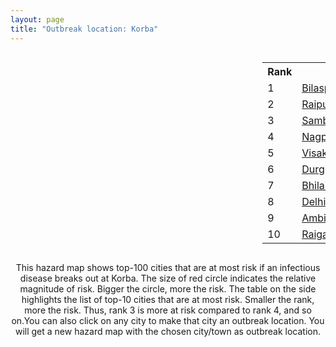 ```yaml
---
layout: page
title: "Outbreak location: Korba"
---
```

<div style="width: 100%; overflow: auto;">
<div style="width: 75%; float: left;">
<div id="mapid">
<script src="https://buda-magenta.github.io/hazard_map/load_map.js"></script>

<script>
var marker_outbreak = L.marker([22.519770, 82.629515],{"autoPan": true}).addTo(map); marker_outbreak.bindTooltip("Korba").openTooltip();

var circle_1 = L.circle([22.383333, 82.133333], {"pane": "markerPane", "color": "red", "fill": true, "fillOpacity": 0.2, "fillRule": "evenodd", "lineCap": "round", "lineJoin": "round", "opacity": 1.0, "radius": 104330, "stroke": true, "weight": 3}).addTo(map);
circle_1.bindTooltip("Bilaspur<br>rank: 1<br>hazard index: 0.104330")
circle_1.bindPopup('<a href="https://buda-magenta.github.io/hazard_map/Bilaspur">Bilaspur</a>')

var circle_2 = L.circle([21.237947, 81.633683], {"pane": "markerPane", "color": "red", "fill": true, "fillOpacity": 0.2, "fillRule": "evenodd", "lineCap": "round", "lineJoin": "round", "opacity": 1.0, "radius": 46907, "stroke": true, "weight": 3}).addTo(map);
circle_2.bindTooltip("Raipur<br>rank: 2<br>hazard index: 0.046907")
circle_2.bindPopup('<a href="https://buda-magenta.github.io/hazard_map/Raipur">Raipur</a>')

var circle_3 = L.circle([21.400000, 83.883333], {"pane": "markerPane", "color": "red", "fill": true, "fillOpacity": 0.2, "fillRule": "evenodd", "lineCap": "round", "lineJoin": "round", "opacity": 1.0, "radius": 39244, "stroke": true, "weight": 3}).addTo(map);
circle_3.bindTooltip("Sambalpur<br>rank: 3<br>hazard index: 0.039244")
circle_3.bindPopup('<a href="https://buda-magenta.github.io/hazard_map/Sambalpur">Sambalpur</a>')

var circle_4 = L.circle([21.149813, 79.082056], {"pane": "markerPane", "color": "red", "fill": true, "fillOpacity": 0.2, "fillRule": "evenodd", "lineCap": "round", "lineJoin": "round", "opacity": 1.0, "radius": 24367, "stroke": true, "weight": 3}).addTo(map);
circle_4.bindTooltip("Nagpur<br>rank: 4<br>hazard index: 0.024368")
circle_4.bindPopup('<a href="https://buda-magenta.github.io/hazard_map/Nagpur">Nagpur</a>')

var circle_5 = L.circle([17.723128, 83.301284], {"pane": "markerPane", "color": "red", "fill": true, "fillOpacity": 0.2, "fillRule": "evenodd", "lineCap": "round", "lineJoin": "round", "opacity": 1.0, "radius": 21414, "stroke": true, "weight": 3}).addTo(map);
circle_5.bindTooltip("Visakhapatnam<br>rank: 5<br>hazard index: 0.021414")
circle_5.bindPopup('<a href="https://buda-magenta.github.io/hazard_map/Visakhapatnam">Visakhapatnam</a>')

var circle_6 = L.circle([21.199035, 81.397955], {"pane": "markerPane", "color": "red", "fill": true, "fillOpacity": 0.2, "fillRule": "evenodd", "lineCap": "round", "lineJoin": "round", "opacity": 1.0, "radius": 16710, "stroke": true, "weight": 3}).addTo(map);
circle_6.bindTooltip("Durg<br>rank: 6<br>hazard index: 0.016710")
circle_6.bindPopup('<a href="https://buda-magenta.github.io/hazard_map/Durg">Durg</a>')

var circle_7 = L.circle([21.200996, 81.335426], {"pane": "markerPane", "color": "red", "fill": true, "fillOpacity": 0.2, "fillRule": "evenodd", "lineCap": "round", "lineJoin": "round", "opacity": 1.0, "radius": 14705, "stroke": true, "weight": 3}).addTo(map);
circle_7.bindTooltip("Bhilai Nagar<br>rank: 7<br>hazard index: 0.014706")
circle_7.bindPopup('<a href="https://buda-magenta.github.io/hazard_map/Bhilai_Nagar">Bhilai Nagar</a>')

var circle_8 = L.circle([28.651718, 77.221939], {"pane": "markerPane", "color": "red", "fill": true, "fillOpacity": 0.2, "fillRule": "evenodd", "lineCap": "round", "lineJoin": "round", "opacity": 1.0, "radius": 13343, "stroke": true, "weight": 3}).addTo(map);
circle_8.bindTooltip("Delhi<br>rank: 8<br>hazard index: 0.013344")
circle_8.bindPopup('<a href="https://buda-magenta.github.io/hazard_map/Delhi">Delhi</a>')

var circle_9 = L.circle([23.122634, 83.198189], {"pane": "markerPane", "color": "red", "fill": true, "fillOpacity": 0.2, "fillRule": "evenodd", "lineCap": "round", "lineJoin": "round", "opacity": 1.0, "radius": 12829, "stroke": true, "weight": 3}).addTo(map);
circle_9.bindTooltip("Ambikapur<br>rank: 9<br>hazard index: 0.012830")
circle_9.bindPopup('<a href="https://buda-magenta.github.io/hazard_map/Ambikapur">Ambikapur</a>')

var circle_10 = L.circle([22.500000, 83.500000], {"pane": "markerPane", "color": "red", "fill": true, "fillOpacity": 0.2, "fillRule": "evenodd", "lineCap": "round", "lineJoin": "round", "opacity": 1.0, "radius": 12052, "stroke": true, "weight": 3}).addTo(map);
circle_10.bindTooltip("Raigarh<br>rank: 10<br>hazard index: 0.012053")
circle_10.bindPopup('<a href="https://buda-magenta.github.io/hazard_map/Raigarh">Raigarh</a>')

var circle_11 = L.circle([21.735348, 81.944459], {"pane": "markerPane", "color": "red", "fill": true, "fillOpacity": 0.2, "fillRule": "evenodd", "lineCap": "round", "lineJoin": "round", "opacity": 1.0, "radius": 9177, "stroke": true, "weight": 3}).addTo(map);
circle_11.bindTooltip("Bhatpara<br>rank: 11<br>hazard index: 0.009177")
circle_11.bindPopup('<a href="https://buda-magenta.github.io/hazard_map/Bhatpara">Bhatpara</a>')

var circle_12 = L.circle([24.197443, 82.666145], {"pane": "markerPane", "color": "red", "fill": true, "fillOpacity": 0.2, "fillRule": "evenodd", "lineCap": "round", "lineJoin": "round", "opacity": 1.0, "radius": 7499, "stroke": true, "weight": 3}).addTo(map);
circle_12.bindTooltip("Singrauli<br>rank: 12<br>hazard index: 0.007499")
circle_12.bindPopup('<a href="https://buda-magenta.github.io/hazard_map/Singrauli">Singrauli</a>')

var circle_13 = L.circle([25.531031, 78.652689], {"pane": "markerPane", "color": "red", "fill": true, "fillOpacity": 0.2, "fillRule": "evenodd", "lineCap": "round", "lineJoin": "round", "opacity": 1.0, "radius": 6583, "stroke": true, "weight": 3}).addTo(map);
circle_13.bindTooltip("Jhansi<br>rank: 13<br>hazard index: 0.006584")
circle_13.bindPopup('<a href="https://buda-magenta.github.io/hazard_map/Jhansi">Jhansi</a>')

var circle_14 = L.circle([20.843512, 75.525927], {"pane": "markerPane", "color": "red", "fill": true, "fillOpacity": 0.2, "fillRule": "evenodd", "lineCap": "round", "lineJoin": "round", "opacity": 1.0, "radius": 4447, "stroke": true, "weight": 3}).addTo(map);
circle_14.bindTooltip("Jalgaon<br>rank: 14<br>hazard index: 0.004448")
circle_14.bindPopup('<a href="https://buda-magenta.github.io/hazard_map/Jalgaon">Jalgaon</a>')

var circle_15 = L.circle([12.979120, 77.591300], {"pane": "markerPane", "color": "red", "fill": true, "fillOpacity": 0.2, "fillRule": "evenodd", "lineCap": "round", "lineJoin": "round", "opacity": 1.0, "radius": 3617, "stroke": true, "weight": 3}).addTo(map);
circle_15.bindTooltip("Bangalore<br>rank: 15<br>hazard index: 0.003618")
circle_15.bindPopup('<a href="https://buda-magenta.github.io/hazard_map/Bangalore">Bangalore</a>')

var circle_16 = L.circle([17.388786, 78.461065], {"pane": "markerPane", "color": "red", "fill": true, "fillOpacity": 0.2, "fillRule": "evenodd", "lineCap": "round", "lineJoin": "round", "opacity": 1.0, "radius": 2923, "stroke": true, "weight": 3}).addTo(map);
circle_16.bindTooltip("Hyderabad<br>rank: 16<br>hazard index: 0.002924")
circle_16.bindPopup('<a href="https://buda-magenta.github.io/hazard_map/Hyderabad">Hyderabad</a>')

var circle_17 = L.circle([18.112082, 83.405220], {"pane": "markerPane", "color": "red", "fill": true, "fillOpacity": 0.2, "fillRule": "evenodd", "lineCap": "round", "lineJoin": "round", "opacity": 1.0, "radius": 2815, "stroke": true, "weight": 3}).addTo(map);
circle_17.bindTooltip("Vizianagaram<br>rank: 17<br>hazard index: 0.002816")
circle_17.bindPopup('<a href="https://buda-magenta.github.io/hazard_map/Vizianagaram">Vizianagaram</a>')

var circle_18 = L.circle([20.266777, 85.843559], {"pane": "markerPane", "color": "red", "fill": true, "fillOpacity": 0.2, "fillRule": "evenodd", "lineCap": "round", "lineJoin": "round", "opacity": 1.0, "radius": 2628, "stroke": true, "weight": 3}).addTo(map);
circle_18.bindTooltip("Bhubaneswar<br>rank: 18<br>hazard index: 0.002628")
circle_18.bindPopup('<a href="https://buda-magenta.github.io/hazard_map/Bhubaneswar">Bhubaneswar</a>')

var circle_19 = L.circle([22.214285, 84.872437], {"pane": "markerPane", "color": "red", "fill": true, "fillOpacity": 0.2, "fillRule": "evenodd", "lineCap": "round", "lineJoin": "round", "opacity": 1.0, "radius": 2222, "stroke": true, "weight": 3}).addTo(map);
circle_19.bindTooltip("Raurkela<br>rank: 19<br>hazard index: 0.002222")
circle_19.bindPopup('<a href="https://buda-magenta.github.io/hazard_map/Raurkela">Raurkela</a>')

var circle_20 = L.circle([13.083694, 80.270186], {"pane": "markerPane", "color": "red", "fill": true, "fillOpacity": 0.2, "fillRule": "evenodd", "lineCap": "round", "lineJoin": "round", "opacity": 1.0, "radius": 2204, "stroke": true, "weight": 3}).addTo(map);
circle_20.bindTooltip("Chennai<br>rank: 20<br>hazard index: 0.002204")
circle_20.bindPopup('<a href="https://buda-magenta.github.io/hazard_map/Chennai">Chennai</a>')

var circle_21 = L.circle([23.258486, 77.401989], {"pane": "markerPane", "color": "red", "fill": true, "fillOpacity": 0.2, "fillRule": "evenodd", "lineCap": "round", "lineJoin": "round", "opacity": 1.0, "radius": 1982, "stroke": true, "weight": 3}).addTo(map);
circle_21.bindTooltip("Bhopal<br>rank: 21<br>hazard index: 0.001982")
circle_21.bindPopup('<a href="https://buda-magenta.github.io/hazard_map/Bhopal">Bhopal</a>')

var circle_22 = L.circle([30.909016, 75.851601], {"pane": "markerPane", "color": "red", "fill": true, "fillOpacity": 0.2, "fillRule": "evenodd", "lineCap": "round", "lineJoin": "round", "opacity": 1.0, "radius": 1781, "stroke": true, "weight": 3}).addTo(map);
circle_22.bindTooltip("Ludhiana<br>rank: 22<br>hazard index: 0.001782")
circle_22.bindPopup('<a href="https://buda-magenta.github.io/hazard_map/Ludhiana">Ludhiana</a>')

var circle_23 = L.circle([27.175255, 78.009816], {"pane": "markerPane", "color": "red", "fill": true, "fillOpacity": 0.2, "fillRule": "evenodd", "lineCap": "round", "lineJoin": "round", "opacity": 1.0, "radius": 1738, "stroke": true, "weight": 3}).addTo(map);
circle_23.bindTooltip("Agra<br>rank: 23<br>hazard index: 0.001738")
circle_23.bindPopup('<a href="https://buda-magenta.github.io/hazard_map/Agra">Agra</a>')

var circle_24 = L.circle([20.972740, 80.691555], {"pane": "markerPane", "color": "red", "fill": true, "fillOpacity": 0.2, "fillRule": "evenodd", "lineCap": "round", "lineJoin": "round", "opacity": 1.0, "radius": 1722, "stroke": true, "weight": 3}).addTo(map);
circle_24.bindTooltip("Rajnandgaon<br>rank: 24<br>hazard index: 0.001723")
circle_24.bindPopup('<a href="https://buda-magenta.github.io/hazard_map/Rajnandgaon">Rajnandgaon</a>')

var circle_25 = L.circle([28.402979, 77.310384], {"pane": "markerPane", "color": "red", "fill": true, "fillOpacity": 0.2, "fillRule": "evenodd", "lineCap": "round", "lineJoin": "round", "opacity": 1.0, "radius": 1550, "stroke": true, "weight": 3}).addTo(map);
circle_25.bindTooltip("Faridabad<br>rank: 25<br>hazard index: 0.001551")
circle_25.bindPopup('<a href="https://buda-magenta.github.io/hazard_map/Faridabad">Faridabad</a>')

var circle_26 = L.circle([23.160894, 79.949770], {"pane": "markerPane", "color": "red", "fill": true, "fillOpacity": 0.2, "fillRule": "evenodd", "lineCap": "round", "lineJoin": "round", "opacity": 1.0, "radius": 1500, "stroke": true, "weight": 3}).addTo(map);
circle_26.bindTooltip("Jabalpur<br>rank: 26<br>hazard index: 0.001500")
circle_26.bindPopup('<a href="https://buda-magenta.github.io/hazard_map/Jabalpur">Jabalpur</a>')

var circle_27 = L.circle([22.801519, 86.202958], {"pane": "markerPane", "color": "red", "fill": true, "fillOpacity": 0.2, "fillRule": "evenodd", "lineCap": "round", "lineJoin": "round", "opacity": 1.0, "radius": 1446, "stroke": true, "weight": 3}).addTo(map);
circle_27.bindTooltip("Jamshedpur<br>rank: 27<br>hazard index: 0.001446")
circle_27.bindPopup('<a href="https://buda-magenta.github.io/hazard_map/Jamshedpur">Jamshedpur</a>')

var circle_28 = L.circle([29.000653, 77.768229], {"pane": "markerPane", "color": "red", "fill": true, "fillOpacity": 0.2, "fillRule": "evenodd", "lineCap": "round", "lineJoin": "round", "opacity": 1.0, "radius": 1445, "stroke": true, "weight": 3}).addTo(map);
circle_28.bindTooltip("Meerut<br>rank: 28<br>hazard index: 0.001445")
circle_28.bindPopup('<a href="https://buda-magenta.github.io/hazard_map/Meerut">Meerut</a>')

var circle_29 = L.circle([21.145629, 80.268387], {"pane": "markerPane", "color": "red", "fill": true, "fillOpacity": 0.2, "fillRule": "evenodd", "lineCap": "round", "lineJoin": "round", "opacity": 1.0, "radius": 1403, "stroke": true, "weight": 3}).addTo(map);
circle_29.bindTooltip("Gondiya<br>rank: 29<br>hazard index: 0.001403")
circle_29.bindPopup('<a href="https://buda-magenta.github.io/hazard_map/Gondiya">Gondiya</a>')

var circle_30 = L.circle([22.890183, 88.426939], {"pane": "markerPane", "color": "red", "fill": true, "fillOpacity": 0.2, "fillRule": "evenodd", "lineCap": "round", "lineJoin": "round", "opacity": 1.0, "radius": 1274, "stroke": true, "weight": 3}).addTo(map);
circle_30.bindTooltip("Naihati<br>rank: 30<br>hazard index: 0.001275")
circle_30.bindPopup('<a href="https://buda-magenta.github.io/hazard_map/Naihati">Naihati</a>')

var circle_31 = L.circle([19.087076, 82.023572], {"pane": "markerPane", "color": "red", "fill": true, "fillOpacity": 0.2, "fillRule": "evenodd", "lineCap": "round", "lineJoin": "round", "opacity": 1.0, "radius": 1262, "stroke": true, "weight": 3}).addTo(map);
circle_31.bindTooltip("Jagdalpur<br>rank: 31<br>hazard index: 0.001262")
circle_31.bindPopup('<a href="https://buda-magenta.github.io/hazard_map/Jagdalpur">Jagdalpur</a>')

var circle_32 = L.circle([31.634308, 74.873679], {"pane": "markerPane", "color": "red", "fill": true, "fillOpacity": 0.2, "fillRule": "evenodd", "lineCap": "round", "lineJoin": "round", "opacity": 1.0, "radius": 1250, "stroke": true, "weight": 3}).addTo(map);
circle_32.bindTooltip("Amritsar<br>rank: 32<br>hazard index: 0.001251")
circle_32.bindPopup('<a href="https://buda-magenta.github.io/hazard_map/Amritsar">Amritsar</a>')

var circle_33 = L.circle([26.203725, 78.157363], {"pane": "markerPane", "color": "red", "fill": true, "fillOpacity": 0.2, "fillRule": "evenodd", "lineCap": "round", "lineJoin": "round", "opacity": 1.0, "radius": 1163, "stroke": true, "weight": 3}).addTo(map);
circle_33.bindTooltip("Gwalior<br>rank: 33<br>hazard index: 0.001163")
circle_33.bindPopup('<a href="https://buda-magenta.github.io/hazard_map/Gwalior">Gwalior</a>')

var circle_34 = L.circle([23.370035, 85.325013], {"pane": "markerPane", "color": "red", "fill": true, "fillOpacity": 0.2, "fillRule": "evenodd", "lineCap": "round", "lineJoin": "round", "opacity": 1.0, "radius": 1100, "stroke": true, "weight": 3}).addTo(map);
circle_34.bindTooltip("Ranchi<br>rank: 34<br>hazard index: 0.001100")
circle_34.bindPopup('<a href="https://buda-magenta.github.io/hazard_map/Ranchi">Ranchi</a>')

var circle_35 = L.circle([21.934900, 86.732400], {"pane": "markerPane", "color": "red", "fill": true, "fillOpacity": 0.2, "fillRule": "evenodd", "lineCap": "round", "lineJoin": "round", "opacity": 1.0, "radius": 1062, "stroke": true, "weight": 3}).addTo(map);
circle_35.bindTooltip("Baripada<br>rank: 35<br>hazard index: 0.001063")
circle_35.bindPopup('<a href="https://buda-magenta.github.io/hazard_map/Baripada">Baripada</a>')

var circle_36 = L.circle([24.935635, 82.647701], {"pane": "markerPane", "color": "red", "fill": true, "fillOpacity": 0.2, "fillRule": "evenodd", "lineCap": "round", "lineJoin": "round", "opacity": 1.0, "radius": 994, "stroke": true, "weight": 3}).addTo(map);
circle_36.bindTooltip("Mirzapur<br>rank: 36<br>hazard index: 0.000994")
circle_36.bindPopup('<a href="https://buda-magenta.github.io/hazard_map/Mirzapur">Mirzapur</a>')

var circle_37 = L.circle([31.292011, 75.568058], {"pane": "markerPane", "color": "red", "fill": true, "fillOpacity": 0.2, "fillRule": "evenodd", "lineCap": "round", "lineJoin": "round", "opacity": 1.0, "radius": 951, "stroke": true, "weight": 3}).addTo(map);
circle_37.bindTooltip("Jalandhar<br>rank: 37<br>hazard index: 0.000952")
circle_37.bindPopup('<a href="https://buda-magenta.github.io/hazard_map/Jalandhar">Jalandhar</a>')

var circle_38 = L.circle([24.500000, 81.000000], {"pane": "markerPane", "color": "red", "fill": true, "fillOpacity": 0.2, "fillRule": "evenodd", "lineCap": "round", "lineJoin": "round", "opacity": 1.0, "radius": 874, "stroke": true, "weight": 3}).addTo(map);
circle_38.bindTooltip("Satna<br>rank: 38<br>hazard index: 0.000874")
circle_38.bindPopup('<a href="https://buda-magenta.github.io/hazard_map/Satna">Satna</a>')

var circle_39 = L.circle([19.075990, 72.877393], {"pane": "markerPane", "color": "red", "fill": true, "fillOpacity": 0.2, "fillRule": "evenodd", "lineCap": "round", "lineJoin": "round", "opacity": 1.0, "radius": 776, "stroke": true, "weight": 3}).addTo(map);
circle_39.bindTooltip("Mumbai<br>rank: 39<br>hazard index: 0.000777")
circle_39.bindPopup('<a href="https://buda-magenta.github.io/hazard_map/Mumbai">Mumbai</a>')

var circle_40 = L.circle([29.988077, 77.508130], {"pane": "markerPane", "color": "red", "fill": true, "fillOpacity": 0.2, "fillRule": "evenodd", "lineCap": "round", "lineJoin": "round", "opacity": 1.0, "radius": 776, "stroke": true, "weight": 3}).addTo(map);
circle_40.bindTooltip("Saharanpur<br>rank: 40<br>hazard index: 0.000776")
circle_40.bindPopup('<a href="https://buda-magenta.github.io/hazard_map/Saharanpur">Saharanpur</a>')

var circle_41 = L.circle([21.154541, 77.644296], {"pane": "markerPane", "color": "red", "fill": true, "fillOpacity": 0.2, "fillRule": "evenodd", "lineCap": "round", "lineJoin": "round", "opacity": 1.0, "radius": 725, "stroke": true, "weight": 3}).addTo(map);
circle_41.bindTooltip("Amravati<br>rank: 41<br>hazard index: 0.000726")
circle_41.bindPopup('<a href="https://buda-magenta.github.io/hazard_map/Amravati">Amravati</a>')

var circle_42 = L.circle([24.759267, 81.655000], {"pane": "markerPane", "color": "red", "fill": true, "fillOpacity": 0.2, "fillRule": "evenodd", "lineCap": "round", "lineJoin": "round", "opacity": 1.0, "radius": 708, "stroke": true, "weight": 3}).addTo(map);
circle_42.bindTooltip("Rewa<br>rank: 42<br>hazard index: 0.000708")
circle_42.bindPopup('<a href="https://buda-magenta.github.io/hazard_map/Rewa">Rewa</a>')

var circle_43 = L.circle([22.541418, 88.357691], {"pane": "markerPane", "color": "red", "fill": true, "fillOpacity": 0.2, "fillRule": "evenodd", "lineCap": "round", "lineJoin": "round", "opacity": 1.0, "radius": 685, "stroke": true, "weight": 3}).addTo(map);
circle_43.bindTooltip("Kolkata<br>rank: 43<br>hazard index: 0.000685")
circle_43.bindPopup('<a href="https://buda-magenta.github.io/hazard_map/Kolkata">Kolkata</a>')

var circle_44 = L.circle([16.508759, 80.618510], {"pane": "markerPane", "color": "red", "fill": true, "fillOpacity": 0.2, "fillRule": "evenodd", "lineCap": "round", "lineJoin": "round", "opacity": 1.0, "radius": 650, "stroke": true, "weight": 3}).addTo(map);
circle_44.bindTooltip("Vijayawada<br>rank: 44<br>hazard index: 0.000651")
circle_44.bindPopup('<a href="https://buda-magenta.github.io/hazard_map/Vijayawada">Vijayawada</a>')

var circle_45 = L.circle([20.030976, 79.358139], {"pane": "markerPane", "color": "red", "fill": true, "fillOpacity": 0.2, "fillRule": "evenodd", "lineCap": "round", "lineJoin": "round", "opacity": 1.0, "radius": 572, "stroke": true, "weight": 3}).addTo(map);
circle_45.bindTooltip("Chandrapur<br>rank: 45<br>hazard index: 0.000572")
circle_45.bindPopup('<a href="https://buda-magenta.github.io/hazard_map/Chandrapur">Chandrapur</a>')

var circle_46 = L.circle([22.720362, 75.868200], {"pane": "markerPane", "color": "red", "fill": true, "fillOpacity": 0.2, "fillRule": "evenodd", "lineCap": "round", "lineJoin": "round", "opacity": 1.0, "radius": 522, "stroke": true, "weight": 3}).addTo(map);
circle_46.bindTooltip("Indore<br>rank: 46<br>hazard index: 0.000523")
circle_46.bindPopup('<a href="https://buda-magenta.github.io/hazard_map/Indore">Indore</a>')

var circle_47 = L.circle([11.001812, 76.962843], {"pane": "markerPane", "color": "red", "fill": true, "fillOpacity": 0.2, "fillRule": "evenodd", "lineCap": "round", "lineJoin": "round", "opacity": 1.0, "radius": 499, "stroke": true, "weight": 3}).addTo(map);
circle_47.bindTooltip("Coimbatore<br>rank: 47<br>hazard index: 0.000500")
circle_47.bindPopup('<a href="https://buda-magenta.github.io/hazard_map/Coimbatore">Coimbatore</a>')

var circle_48 = L.circle([17.005045, 81.780473], {"pane": "markerPane", "color": "red", "fill": true, "fillOpacity": 0.2, "fillRule": "evenodd", "lineCap": "round", "lineJoin": "round", "opacity": 1.0, "radius": 441, "stroke": true, "weight": 3}).addTo(map);
circle_48.bindTooltip("Rajahmundry<br>rank: 48<br>hazard index: 0.000441")
circle_48.bindPopup('<a href="https://buda-magenta.github.io/hazard_map/Rajahmundry">Rajahmundry</a>')

var circle_49 = L.circle([25.335649, 83.007629], {"pane": "markerPane", "color": "red", "fill": true, "fillOpacity": 0.2, "fillRule": "evenodd", "lineCap": "round", "lineJoin": "round", "opacity": 1.0, "radius": 435, "stroke": true, "weight": 3}).addTo(map);
circle_49.bindTooltip("Varanasi<br>rank: 49<br>hazard index: 0.000436")
circle_49.bindPopup('<a href="https://buda-magenta.github.io/hazard_map/Varanasi">Varanasi</a>')

var circle_50 = L.circle([29.448006, 77.740685], {"pane": "markerPane", "color": "red", "fill": true, "fillOpacity": 0.2, "fillRule": "evenodd", "lineCap": "round", "lineJoin": "round", "opacity": 1.0, "radius": 433, "stroke": true, "weight": 3}).addTo(map);
circle_50.bindTooltip("Muzaffarnagar<br>rank: 50<br>hazard index: 0.000433")
circle_50.bindPopup('<a href="https://buda-magenta.github.io/hazard_map/Muzaffarnagar">Muzaffarnagar</a>')

var circle_51 = L.circle([26.460914, 80.321759], {"pane": "markerPane", "color": "red", "fill": true, "fillOpacity": 0.2, "fillRule": "evenodd", "lineCap": "round", "lineJoin": "round", "opacity": 1.0, "radius": 427, "stroke": true, "weight": 3}).addTo(map);
circle_51.bindTooltip("Kanpur<br>rank: 51<br>hazard index: 0.000428")
circle_51.bindPopup('<a href="https://buda-magenta.github.io/hazard_map/Kanpur">Kanpur</a>')

var circle_52 = L.circle([11.664300, 78.146000], {"pane": "markerPane", "color": "red", "fill": true, "fillOpacity": 0.2, "fillRule": "evenodd", "lineCap": "round", "lineJoin": "round", "opacity": 1.0, "radius": 391, "stroke": true, "weight": 3}).addTo(map);
circle_52.bindTooltip("Salem<br>rank: 52<br>hazard index: 0.000391")
circle_52.bindPopup('<a href="https://buda-magenta.github.io/hazard_map/Salem">Salem</a>')

var circle_53 = L.circle([27.633333, 77.583333], {"pane": "markerPane", "color": "red", "fill": true, "fillOpacity": 0.2, "fillRule": "evenodd", "lineCap": "round", "lineJoin": "round", "opacity": 1.0, "radius": 385, "stroke": true, "weight": 3}).addTo(map);
circle_53.bindTooltip("Mathura<br>rank: 53<br>hazard index: 0.000386")
circle_53.bindPopup('<a href="https://buda-magenta.github.io/hazard_map/Mathura">Mathura</a>')

var circle_54 = L.circle([26.915458, 75.818982], {"pane": "markerPane", "color": "red", "fill": true, "fillOpacity": 0.2, "fillRule": "evenodd", "lineCap": "round", "lineJoin": "round", "opacity": 1.0, "radius": 369, "stroke": true, "weight": 3}).addTo(map);
circle_54.bindTooltip("Jaipur<br>rank: 54<br>hazard index: 0.000369")
circle_54.bindPopup('<a href="https://buda-magenta.github.io/hazard_map/Jaipur">Jaipur</a>')

var circle_55 = L.circle([8.576971, 77.050125], {"pane": "markerPane", "color": "red", "fill": true, "fillOpacity": 0.2, "fillRule": "evenodd", "lineCap": "round", "lineJoin": "round", "opacity": 1.0, "radius": 354, "stroke": true, "weight": 3}).addTo(map);
circle_55.bindTooltip("Thiruvananthapuram<br>rank: 55<br>hazard index: 0.000354")
circle_55.bindPopup('<a href="https://buda-magenta.github.io/hazard_map/Thiruvananthapuram">Thiruvananthapuram</a>')

var circle_56 = L.circle([18.320022, 83.916077], {"pane": "markerPane", "color": "red", "fill": true, "fillOpacity": 0.2, "fillRule": "evenodd", "lineCap": "round", "lineJoin": "round", "opacity": 1.0, "radius": 348, "stroke": true, "weight": 3}).addTo(map);
circle_56.bindTooltip("Srikakulam<br>rank: 56<br>hazard index: 0.000349")
circle_56.bindPopup('<a href="https://buda-magenta.github.io/hazard_map/Srikakulam">Srikakulam</a>')

var circle_57 = L.circle([20.993276, 75.839983], {"pane": "markerPane", "color": "red", "fill": true, "fillOpacity": 0.2, "fillRule": "evenodd", "lineCap": "round", "lineJoin": "round", "opacity": 1.0, "radius": 347, "stroke": true, "weight": 3}).addTo(map);
circle_57.bindTooltip("Bhusawal<br>rank: 57<br>hazard index: 0.000347")
circle_57.bindPopup('<a href="https://buda-magenta.github.io/hazard_map/Bhusawal">Bhusawal</a>')

var circle_58 = L.circle([22.920982, 88.437022], {"pane": "markerPane", "color": "red", "fill": true, "fillOpacity": 0.2, "fillRule": "evenodd", "lineCap": "round", "lineJoin": "round", "opacity": 1.0, "radius": 339, "stroke": true, "weight": 3}).addTo(map);
circle_58.bindTooltip("Halisahar<br>rank: 58<br>hazard index: 0.000339")
circle_58.bindPopup('<a href="https://buda-magenta.github.io/hazard_map/Halisahar">Halisahar</a>')

var circle_59 = L.circle([22.949011, 88.435910], {"pane": "markerPane", "color": "red", "fill": true, "fillOpacity": 0.2, "fillRule": "evenodd", "lineCap": "round", "lineJoin": "round", "opacity": 1.0, "radius": 326, "stroke": true, "weight": 3}).addTo(map);
circle_59.bindTooltip("Kanchrapara<br>rank: 59<br>hazard index: 0.000327")
circle_59.bindPopup('<a href="https://buda-magenta.github.io/hazard_map/Kanchrapara">Kanchrapara</a>')

var circle_60 = L.circle([22.782355, 86.159003], {"pane": "markerPane", "color": "red", "fill": true, "fillOpacity": 0.2, "fillRule": "evenodd", "lineCap": "round", "lineJoin": "round", "opacity": 1.0, "radius": 323, "stroke": true, "weight": 3}).addTo(map);
circle_60.bindTooltip("Adityapur<br>rank: 60<br>hazard index: 0.000324")
circle_60.bindPopup('<a href="https://buda-magenta.github.io/hazard_map/Adityapur">Adityapur</a>')

var circle_61 = L.circle([19.807608, 85.825254], {"pane": "markerPane", "color": "red", "fill": true, "fillOpacity": 0.2, "fillRule": "evenodd", "lineCap": "round", "lineJoin": "round", "opacity": 1.0, "radius": 302, "stroke": true, "weight": 3}).addTo(map);
circle_61.bindTooltip("Puri<br>rank: 61<br>hazard index: 0.000303")
circle_61.bindPopup('<a href="https://buda-magenta.github.io/hazard_map/Puri">Puri</a>')

var circle_62 = L.circle([18.521428, 73.854454], {"pane": "markerPane", "color": "red", "fill": true, "fillOpacity": 0.2, "fillRule": "evenodd", "lineCap": "round", "lineJoin": "round", "opacity": 1.0, "radius": 295, "stroke": true, "weight": 3}).addTo(map);
circle_62.bindTooltip("Pune<br>rank: 62<br>hazard index: 0.000296")
circle_62.bindPopup('<a href="https://buda-magenta.github.io/hazard_map/Pune">Pune</a>')

var circle_63 = L.circle([17.980609, 79.598212], {"pane": "markerPane", "color": "red", "fill": true, "fillOpacity": 0.2, "fillRule": "evenodd", "lineCap": "round", "lineJoin": "round", "opacity": 1.0, "radius": 291, "stroke": true, "weight": 3}).addTo(map);
circle_63.bindTooltip("Warangal<br>rank: 63<br>hazard index: 0.000292")
circle_63.bindPopup('<a href="https://buda-magenta.github.io/hazard_map/Warangal">Warangal</a>')

var circle_64 = L.circle([16.943739, 82.235061], {"pane": "markerPane", "color": "red", "fill": true, "fillOpacity": 0.2, "fillRule": "evenodd", "lineCap": "round", "lineJoin": "round", "opacity": 1.0, "radius": 282, "stroke": true, "weight": 3}).addTo(map);
circle_64.bindTooltip("Kakinada<br>rank: 64<br>hazard index: 0.000282")
circle_64.bindPopup('<a href="https://buda-magenta.github.io/hazard_map/Kakinada">Kakinada</a>')

var circle_65 = L.circle([21.879616, 77.875681], {"pane": "markerPane", "color": "red", "fill": true, "fillOpacity": 0.2, "fillRule": "evenodd", "lineCap": "round", "lineJoin": "round", "opacity": 1.0, "radius": 281, "stroke": true, "weight": 3}).addTo(map);
circle_65.bindTooltip("Betul<br>rank: 65<br>hazard index: 0.000282")
circle_65.bindPopup('<a href="https://buda-magenta.github.io/hazard_map/Betul">Betul</a>')

var circle_66 = L.circle([30.129326, 77.245483], {"pane": "markerPane", "color": "red", "fill": true, "fillOpacity": 0.2, "fillRule": "evenodd", "lineCap": "round", "lineJoin": "round", "opacity": 1.0, "radius": 239, "stroke": true, "weight": 3}).addTo(map);
circle_66.bindTooltip("Jagadhri<br>rank: 66<br>hazard index: 0.000239")
circle_66.bindPopup('<a href="https://buda-magenta.github.io/hazard_map/Jagadhri">Jagadhri</a>')

var circle_67 = L.circle([14.449372, 79.987376], {"pane": "markerPane", "color": "red", "fill": true, "fillOpacity": 0.2, "fillRule": "evenodd", "lineCap": "round", "lineJoin": "round", "opacity": 1.0, "radius": 237, "stroke": true, "weight": 3}).addTo(map);
circle_67.bindTooltip("Nellore<br>rank: 67<br>hazard index: 0.000238")
circle_67.bindPopup('<a href="https://buda-magenta.github.io/hazard_map/Nellore">Nellore</a>')

var circle_68 = L.circle([26.166667, 77.500000], {"pane": "markerPane", "color": "red", "fill": true, "fillOpacity": 0.2, "fillRule": "evenodd", "lineCap": "round", "lineJoin": "round", "opacity": 1.0, "radius": 221, "stroke": true, "weight": 3}).addTo(map);
circle_68.bindTooltip("Morena<br>rank: 68<br>hazard index: 0.000221")
circle_68.bindPopup('<a href="https://buda-magenta.github.io/hazard_map/Morena">Morena</a>')

var circle_69 = L.circle([11.101781, 77.345192], {"pane": "markerPane", "color": "red", "fill": true, "fillOpacity": 0.2, "fillRule": "evenodd", "lineCap": "round", "lineJoin": "round", "opacity": 1.0, "radius": 209, "stroke": true, "weight": 3}).addTo(map);
circle_69.bindTooltip("Tiruppur<br>rank: 69<br>hazard index: 0.000209")
circle_69.bindPopup('<a href="https://buda-magenta.github.io/hazard_map/Tiruppur">Tiruppur</a>')

var circle_70 = L.circle([28.753900, 77.399900], {"pane": "markerPane", "color": "red", "fill": true, "fillOpacity": 0.2, "fillRule": "evenodd", "lineCap": "round", "lineJoin": "round", "opacity": 1.0, "radius": 209, "stroke": true, "weight": 3}).addTo(map);
circle_70.bindTooltip("Khora<br>rank: 70<br>hazard index: 0.000209")
circle_70.bindPopup('<a href="https://buda-magenta.github.io/hazard_map/Khora">Khora</a>')

var circle_71 = L.circle([25.438130, 81.833800], {"pane": "markerPane", "color": "red", "fill": true, "fillOpacity": 0.2, "fillRule": "evenodd", "lineCap": "round", "lineJoin": "round", "opacity": 1.0, "radius": 195, "stroke": true, "weight": 3}).addTo(map);
circle_71.bindTooltip("Allahabad<br>rank: 71<br>hazard index: 0.000195")
circle_71.bindPopup('<a href="https://buda-magenta.github.io/hazard_map/Allahabad">Allahabad</a>')

var circle_72 = L.circle([28.428262, 77.002700], {"pane": "markerPane", "color": "red", "fill": true, "fillOpacity": 0.2, "fillRule": "evenodd", "lineCap": "round", "lineJoin": "round", "opacity": 1.0, "radius": 188, "stroke": true, "weight": 3}).addTo(map);
circle_72.bindTooltip("Gurgaon<br>rank: 72<br>hazard index: 0.000189")
circle_72.bindPopup('<a href="https://buda-magenta.github.io/hazard_map/Gurgaon">Gurgaon</a>')

var circle_73 = L.circle([23.809612, 78.759114], {"pane": "markerPane", "color": "red", "fill": true, "fillOpacity": 0.2, "fillRule": "evenodd", "lineCap": "round", "lineJoin": "round", "opacity": 1.0, "radius": 182, "stroke": true, "weight": 3}).addTo(map);
circle_73.bindTooltip("Sagar<br>rank: 73<br>hazard index: 0.000183")
circle_73.bindPopup('<a href="https://buda-magenta.github.io/hazard_map/Sagar">Sagar</a>')

var circle_74 = L.circle([15.830925, 78.042537], {"pane": "markerPane", "color": "red", "fill": true, "fillOpacity": 0.2, "fillRule": "evenodd", "lineCap": "round", "lineJoin": "round", "opacity": 1.0, "radius": 182, "stroke": true, "weight": 3}).addTo(map);
circle_74.bindTooltip("Kurnool<br>rank: 74<br>hazard index: 0.000182")
circle_74.bindPopup('<a href="https://buda-magenta.github.io/hazard_map/Kurnool">Kurnool</a>')

var circle_75 = L.circle([23.174597, 75.785142], {"pane": "markerPane", "color": "red", "fill": true, "fillOpacity": 0.2, "fillRule": "evenodd", "lineCap": "round", "lineJoin": "round", "opacity": 1.0, "radius": 176, "stroke": true, "weight": 3}).addTo(map);
circle_75.bindTooltip("Ujjain<br>rank: 75<br>hazard index: 0.000176")
circle_75.bindPopup('<a href="https://buda-magenta.github.io/hazard_map/Ujjain">Ujjain</a>')

var circle_76 = L.circle([26.838100, 80.934600], {"pane": "markerPane", "color": "red", "fill": true, "fillOpacity": 0.2, "fillRule": "evenodd", "lineCap": "round", "lineJoin": "round", "opacity": 1.0, "radius": 174, "stroke": true, "weight": 3}).addTo(map);
circle_76.bindTooltip("Lucknow<br>rank: 76<br>hazard index: 0.000175")
circle_76.bindPopup('<a href="https://buda-magenta.github.io/hazard_map/Lucknow">Lucknow</a>')

var circle_77 = L.circle([23.916667, 78.000000], {"pane": "markerPane", "color": "red", "fill": true, "fillOpacity": 0.2, "fillRule": "evenodd", "lineCap": "round", "lineJoin": "round", "opacity": 1.0, "radius": 172, "stroke": true, "weight": 3}).addTo(map);
circle_77.bindTooltip("Vidisha<br>rank: 77<br>hazard index: 0.000172")
circle_77.bindPopup('<a href="https://buda-magenta.github.io/hazard_map/Vidisha">Vidisha</a>')

var circle_78 = L.circle([12.305183, 76.655361], {"pane": "markerPane", "color": "red", "fill": true, "fillOpacity": 0.2, "fillRule": "evenodd", "lineCap": "round", "lineJoin": "round", "opacity": 1.0, "radius": 170, "stroke": true, "weight": 3}).addTo(map);
circle_78.bindTooltip("Mysore<br>rank: 78<br>hazard index: 0.000170")
circle_78.bindPopup('<a href="https://buda-magenta.github.io/hazard_map/Mysore">Mysore</a>')

var circle_79 = L.circle([8.887951, 76.595501], {"pane": "markerPane", "color": "red", "fill": true, "fillOpacity": 0.2, "fillRule": "evenodd", "lineCap": "round", "lineJoin": "round", "opacity": 1.0, "radius": 164, "stroke": true, "weight": 3}).addTo(map);
circle_79.bindTooltip("Kollam<br>rank: 79<br>hazard index: 0.000164")
circle_79.bindPopup('<a href="https://buda-magenta.github.io/hazard_map/Kollam">Kollam</a>')

var circle_80 = L.circle([19.877263, 75.339024], {"pane": "markerPane", "color": "red", "fill": true, "fillOpacity": 0.2, "fillRule": "evenodd", "lineCap": "round", "lineJoin": "round", "opacity": 1.0, "radius": 159, "stroke": true, "weight": 3}).addTo(map);
circle_80.bindTooltip("Aurangabad<br>rank: 80<br>hazard index: 0.000159")
circle_80.bindPopup('<a href="https://buda-magenta.github.io/hazard_map/Aurangabad">Aurangabad</a>')

var circle_81 = L.circle([20.761862, 77.192172], {"pane": "markerPane", "color": "red", "fill": true, "fillOpacity": 0.2, "fillRule": "evenodd", "lineCap": "round", "lineJoin": "round", "opacity": 1.0, "radius": 156, "stroke": true, "weight": 3}).addTo(map);
circle_81.bindTooltip("Akola<br>rank: 81<br>hazard index: 0.000156")
circle_81.bindPopup('<a href="https://buda-magenta.github.io/hazard_map/Akola">Akola</a>')

var circle_82 = L.circle([20.166670, 79.172114], {"pane": "markerPane", "color": "red", "fill": true, "fillOpacity": 0.2, "fillRule": "evenodd", "lineCap": "round", "lineJoin": "round", "opacity": 1.0, "radius": 149, "stroke": true, "weight": 3}).addTo(map);
circle_82.bindTooltip("Bhadravati<br>rank: 82<br>hazard index: 0.000149")
circle_82.bindPopup('<a href="https://buda-magenta.github.io/hazard_map/Bhadravati">Bhadravati</a>')

var circle_83 = L.circle([10.525626, 76.213254], {"pane": "markerPane", "color": "red", "fill": true, "fillOpacity": 0.2, "fillRule": "evenodd", "lineCap": "round", "lineJoin": "round", "opacity": 1.0, "radius": 148, "stroke": true, "weight": 3}).addTo(map);
circle_83.bindTooltip("Thrissur<br>rank: 83<br>hazard index: 0.000149")
circle_83.bindPopup('<a href="https://buda-magenta.github.io/hazard_map/Thrissur">Thrissur</a>')

var circle_84 = L.circle([23.833962, 80.392456], {"pane": "markerPane", "color": "red", "fill": true, "fillOpacity": 0.2, "fillRule": "evenodd", "lineCap": "round", "lineJoin": "round", "opacity": 1.0, "radius": 148, "stroke": true, "weight": 3}).addTo(map);
circle_84.bindTooltip("Murwara<br>rank: 84<br>hazard index: 0.000148")
circle_84.bindPopup('<a href="https://buda-magenta.github.io/hazard_map/Murwara">Murwara</a>')

var circle_85 = L.circle([24.700385, 78.518668], {"pane": "markerPane", "color": "red", "fill": true, "fillOpacity": 0.2, "fillRule": "evenodd", "lineCap": "round", "lineJoin": "round", "opacity": 1.0, "radius": 147, "stroke": true, "weight": 3}).addTo(map);
circle_85.bindTooltip("Lalitpur<br>rank: 85<br>hazard index: 0.000147")
circle_85.bindPopup('<a href="https://buda-magenta.github.io/hazard_map/Lalitpur">Lalitpur</a>')

var circle_86 = L.circle([28.826162, 77.541656], {"pane": "markerPane", "color": "red", "fill": true, "fillOpacity": 0.2, "fillRule": "evenodd", "lineCap": "round", "lineJoin": "round", "opacity": 1.0, "radius": 143, "stroke": true, "weight": 3}).addTo(map);
circle_86.bindTooltip("Modinagar<br>rank: 86<br>hazard index: 0.000144")
circle_86.bindPopup('<a href="https://buda-magenta.github.io/hazard_map/Modinagar">Modinagar</a>')

var circle_87 = L.circle([25.565691, 80.063489], {"pane": "markerPane", "color": "red", "fill": true, "fillOpacity": 0.2, "fillRule": "evenodd", "lineCap": "round", "lineJoin": "round", "opacity": 1.0, "radius": 141, "stroke": true, "weight": 3}).addTo(map);
circle_87.bindTooltip("Khanna<br>rank: 87<br>hazard index: 0.000141")
circle_87.bindPopup('<a href="https://buda-magenta.github.io/hazard_map/Khanna">Khanna</a>')

var circle_88 = L.circle([28.176959, 77.373112], {"pane": "markerPane", "color": "red", "fill": true, "fillOpacity": 0.2, "fillRule": "evenodd", "lineCap": "round", "lineJoin": "round", "opacity": 1.0, "radius": 141, "stroke": true, "weight": 3}).addTo(map);
circle_88.bindTooltip("Palwal<br>rank: 88<br>hazard index: 0.000141")
circle_88.bindPopup('<a href="https://buda-magenta.github.io/hazard_map/Palwal">Palwal</a>')

var circle_89 = L.circle([26.653396, 77.624206], {"pane": "markerPane", "color": "red", "fill": true, "fillOpacity": 0.2, "fillRule": "evenodd", "lineCap": "round", "lineJoin": "round", "opacity": 1.0, "radius": 139, "stroke": true, "weight": 3}).addTo(map);
circle_89.bindTooltip("Dhaulpur<br>rank: 89<br>hazard index: 0.000139")
circle_89.bindPopup('<a href="https://buda-magenta.github.io/hazard_map/Dhaulpur">Dhaulpur</a>')

var circle_90 = L.circle([20.468600, 85.879200], {"pane": "markerPane", "color": "red", "fill": true, "fillOpacity": 0.2, "fillRule": "evenodd", "lineCap": "round", "lineJoin": "round", "opacity": 1.0, "radius": 138, "stroke": true, "weight": 3}).addTo(map);
circle_90.bindTooltip("Cuttack<br>rank: 90<br>hazard index: 0.000139")
circle_90.bindPopup('<a href="https://buda-magenta.github.io/hazard_map/Cuttack">Cuttack</a>')

var circle_91 = L.circle([30.211200, 77.286390], {"pane": "markerPane", "color": "red", "fill": true, "fillOpacity": 0.2, "fillRule": "evenodd", "lineCap": "round", "lineJoin": "round", "opacity": 1.0, "radius": 137, "stroke": true, "weight": 3}).addTo(map);
circle_91.bindTooltip("Yamunanagar<br>rank: 91<br>hazard index: 0.000138")
circle_91.bindPopup('<a href="https://buda-magenta.github.io/hazard_map/Yamunanagar">Yamunanagar</a>')

var circle_92 = L.circle([28.901090, 76.580194], {"pane": "markerPane", "color": "red", "fill": true, "fillOpacity": 0.2, "fillRule": "evenodd", "lineCap": "round", "lineJoin": "round", "opacity": 1.0, "radius": 137, "stroke": true, "weight": 3}).addTo(map);
circle_92.bindTooltip("Rohtak<br>rank: 92<br>hazard index: 0.000137")
circle_92.bindPopup('<a href="https://buda-magenta.github.io/hazard_map/Rohtak">Rohtak</a>')

var circle_93 = L.circle([25.609324, 85.123525], {"pane": "markerPane", "color": "red", "fill": true, "fillOpacity": 0.2, "fillRule": "evenodd", "lineCap": "round", "lineJoin": "round", "opacity": 1.0, "radius": 134, "stroke": true, "weight": 3}).addTo(map);
circle_93.bindTooltip("Patna<br>rank: 93<br>hazard index: 0.000134")
circle_93.bindPopup('<a href="https://buda-magenta.github.io/hazard_map/Patna">Patna</a>')

var circle_94 = L.circle([20.825623, 78.613146], {"pane": "markerPane", "color": "red", "fill": true, "fillOpacity": 0.2, "fillRule": "evenodd", "lineCap": "round", "lineJoin": "round", "opacity": 1.0, "radius": 134, "stroke": true, "weight": 3}).addTo(map);
circle_94.bindTooltip("Wardha<br>rank: 94<br>hazard index: 0.000134")
circle_94.bindPopup('<a href="https://buda-magenta.github.io/hazard_map/Wardha">Wardha</a>')

var circle_95 = L.circle([21.500000, 86.750000], {"pane": "markerPane", "color": "red", "fill": true, "fillOpacity": 0.2, "fillRule": "evenodd", "lineCap": "round", "lineJoin": "round", "opacity": 1.0, "radius": 130, "stroke": true, "weight": 3}).addTo(map);
circle_95.bindTooltip("Baleshwar<br>rank: 95<br>hazard index: 0.000131")
circle_95.bindPopup('<a href="https://buda-magenta.github.io/hazard_map/Baleshwar">Baleshwar</a>')

var circle_96 = L.circle([22.600150, 77.926645], {"pane": "markerPane", "color": "red", "fill": true, "fillOpacity": 0.2, "fillRule": "evenodd", "lineCap": "round", "lineJoin": "round", "opacity": 1.0, "radius": 130, "stroke": true, "weight": 3}).addTo(map);
circle_96.bindTooltip("Hoshangabad<br>rank: 96<br>hazard index: 0.000130")
circle_96.bindPopup('<a href="https://buda-magenta.github.io/hazard_map/Hoshangabad">Hoshangabad</a>')

var circle_97 = L.circle([25.196826, 76.000893], {"pane": "markerPane", "color": "red", "fill": true, "fillOpacity": 0.2, "fillRule": "evenodd", "lineCap": "round", "lineJoin": "round", "opacity": 1.0, "radius": 129, "stroke": true, "weight": 3}).addTo(map);
circle_97.bindTooltip("Kota<br>rank: 97<br>hazard index: 0.000130")
circle_97.bindPopup('<a href="https://buda-magenta.github.io/hazard_map/Kota">Kota</a>')

var circle_98 = L.circle([16.291519, 80.454159], {"pane": "markerPane", "color": "red", "fill": true, "fillOpacity": 0.2, "fillRule": "evenodd", "lineCap": "round", "lineJoin": "round", "opacity": 1.0, "radius": 129, "stroke": true, "weight": 3}).addTo(map);
circle_98.bindTooltip("Guntur<br>rank: 98<br>hazard index: 0.000130")
circle_98.bindPopup('<a href="https://buda-magenta.github.io/hazard_map/Guntur">Guntur</a>')

var circle_99 = L.circle([28.863842, 78.805778], {"pane": "markerPane", "color": "red", "fill": true, "fillOpacity": 0.2, "fillRule": "evenodd", "lineCap": "round", "lineJoin": "round", "opacity": 1.0, "radius": 120, "stroke": true, "weight": 3}).addTo(map);
circle_99.bindTooltip("Moradabad<br>rank: 99<br>hazard index: 0.000120")
circle_99.bindPopup('<a href="https://buda-magenta.github.io/hazard_map/Moradabad">Moradabad</a>')

var circle_100 = L.circle([16.676135, 81.170868], {"pane": "markerPane", "color": "red", "fill": true, "fillOpacity": 0.2, "fillRule": "evenodd", "lineCap": "round", "lineJoin": "round", "opacity": 1.0, "radius": 119, "stroke": true, "weight": 3}).addTo(map);
circle_100.bindTooltip("Eluru<br>rank: 100<br>hazard index: 0.000119")
circle_100.bindPopup('<a href="https://buda-magenta.github.io/hazard_map/Eluru">Eluru</a>')
</script>
</div>
</div>


<div style="width: 20%; float: right;">
<table>
<tr>
<th>Rank</th>
<th>City</th>
</tr>

<tr>
<td>1</td>
<td><a href="https://buda-magenta.github.io/hazard_map/Bilaspur">Bilaspur</a></td>
</tr>

<tr>
<td>2</td>
<td><a href="https://buda-magenta.github.io/hazard_map/Raipur">Raipur</a></td>
</tr>

<tr>
<td>3</td>
<td><a href="https://buda-magenta.github.io/hazard_map/Sambalpur">Sambalpur</a></td>
</tr>

<tr>
<td>4</td>
<td><a href="https://buda-magenta.github.io/hazard_map/Nagpur">Nagpur</a></td>
</tr>

<tr>
<td>5</td>
<td><a href="https://buda-magenta.github.io/hazard_map/Visakhapatnam">Visakhapatnam</a></td>
</tr>

<tr>
<td>6</td>
<td><a href="https://buda-magenta.github.io/hazard_map/Durg">Durg</a></td>
</tr>

<tr>
<td>7</td>
<td><a href="https://buda-magenta.github.io/hazard_map/Bhilai_Nagar">Bhilai Nagar</a></td>
</tr>

<tr>
<td>8</td>
<td><a href="https://buda-magenta.github.io/hazard_map/Delhi">Delhi</a></td>
</tr>

<tr>
<td>9</td>
<td><a href="https://buda-magenta.github.io/hazard_map/Ambikapur">Ambikapur</a></td>
</tr>

<tr>
<td>10</td>
<td><a href="https://buda-magenta.github.io/hazard_map/Raigarh">Raigarh</a></td>
</tr>

</table>
</div>
</div>


<p align="center">This hazard map shows top-100 cities that are at most risk if an infectious disease breaks out at Korba. The size of red circle indicates the relative magnitude of risk. Bigger the circle, more the risk. The table on the side highlights the list of top-10 cities that are at most risk. Smaller the rank, more the risk. Thus, rank 3 is more at risk compared to rank 4, and so on.You can also click on any city to make that city an outbreak location. You will get a new hazard map with the chosen city/town as outbreak location.
</p>